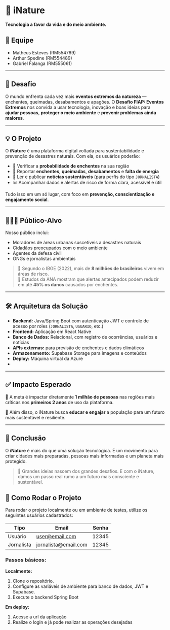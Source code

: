 # 🌿 iNature

**Tecnologia a favor da vida e do meio ambiente.**

## 👥 Equipe

- Matheus Esteves (RM554769)  
- Arthur Spedine (RM554489)  
- Gabriel Falanga (RM555061)

---

## 🎯 Desafio

O mundo enfrenta cada vez mais **eventos extremos da natureza** — enchentes, queimadas, desabamentos e apagões. O **Desafio FIAP: Eventos Extremos** nos convida a usar tecnologia, inovação e boas ideias para **ajudar pessoas**, **proteger o meio ambiente** e **prevenir problemas ainda maiores**.

---

## 💡 O Projeto

O **iNature** é uma plataforma digital voltada para sustentabilidade e prevenção de desastres naturais. Com ela, os usuários poderão:

- 📍 Verificar a **probabilidade de enchentes** na sua região  
- 🚨 Reportar **enchentes**, **queimadas**, **desabamentos** e **falta de energia**  
- 📰 Ler e publicar **notícias sustentáveis** (para perfis do tipo `JORNALISTA`)  
- 📊 Acompanhar dados e alertas de risco de forma clara, acessível e útil

Tudo isso em um só lugar, com foco em **prevenção, conscientização e engajamento social**.

---

## 🧑‍🤝‍🧑 Público-Alvo

Nosso público inclui:

- Moradores de áreas urbanas suscetíveis a desastres naturais  
- Cidadãos preocupados com o meio ambiente  
- Agentes da defesa civil  
- ONGs e jornalistas ambientais  

> 🧠 Segundo o IBGE (2022), mais de **8 milhões de brasileiros** vivem em áreas de risco.  
> 🚨 Estudos da ANA mostram que alertas antecipados podem reduzir em até **45% os danos** causados por enchentes.

---

## 🛠️ Arquitetura da Solução

- **Backend:** Java/Spring Boot com autenticação JWT e controle de acesso por roles (`JORNALISTA`, `USUARIO`, etc.)  
- **Frontend:** Aplicação em React Native  
- **Banco de Dados:** Relacional, com registro de ocorrências, usuários e notícias  
- **APIs externas:** para previsão de enchentes e dados climáticos  
- **Armazenamento:** Supabase Storage para imagens e conteúdos
- **Deploy:** Máquina virtual da Azure
- 
---

## ✅ Impacto Esperado

📍 A meta é impactar diretamente **1 milhão de pessoas** nas regiões mais críticas nos **primeiros 2 anos** de uso da plataforma.

🔄 Além disso, o iNature busca **educar e engajar** a população para um futuro mais sustentável e resiliente.

---

## 🚀 Conclusão

O **iNature** é mais do que uma solução tecnológica. É um movimento para criar cidades mais preparadas, pessoas mais informadas e um planeta mais protegido.

> 🌱 Grandes ideias nascem dos grandes desafios. E com o iNature, damos um passo real rumo a um futuro mais consciente e sustentável.

## 🏁 Como Rodar o Projeto

Para rodar o projeto localmente ou em ambiente de testes, utilize os seguintes usuários cadastrados:

| Tipo       | Email                | Senha  |
|------------|----------------------|--------|
| Usuário    | user@email.com       | 12345  |
| Jornalista | jornalista@email.com  | 12345  |

### Passos básicos:

**Localmente:**

1. Clone o repositório.  
2. Configure as variáveis de ambiente para banco de dados, JWT e Supabase.  
3. Execute o backend Spring Boot

**Em deploy:**
1. Acesse a url da aplicação
2. Realize o login e já pode realizar as operações desejadas

